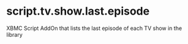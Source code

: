 script.tv.show.last.episode
===========================

XBMC Script AddOn that lists the last episode of each TV show in the library
